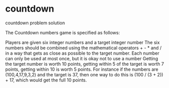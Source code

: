 # countdown
countdown problem solution

The Countdown numbers game is specified as follows:

Players are given six integer numbers and a target integer number
The six numbers should be combined using the mathematical operators + - * and / in a way that gets as close as possible to the target number. Each number can only be used at most once, but it is okay not to use a number
Getting the target number is worth 10 points, getting within 5 of the target is worth 7 points, getting within 10 is worth 5 points.
For instance if the numbers are (100,4,17,9,3,2) and the target is 37, then one way to do this is (100 / (3 + 2)) + 17, which would get the full 10 points.
